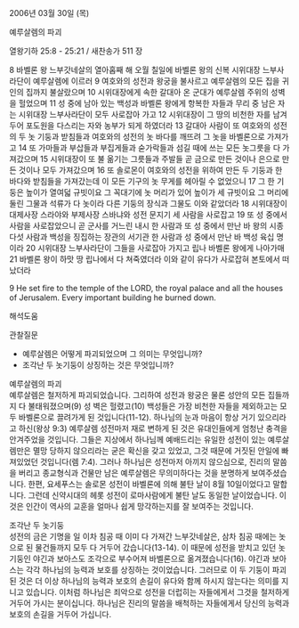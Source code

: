 2006년 03월 30일 (목)

예루살렘의 파괴



열왕기하 25:8 - 25:21 / 새찬송가 511 장


8 바벨론 왕 느부갓네살의 열아홉째 해 오월 칠일에 바벨론 왕의 신복 시위대장 느부사라단이 예루살렘에 이르러  9 여호와의 성전과 왕궁을 불사르고 예루살렘의 모든 집을 귀인의 집까지 불살랐으며 10 시위대장에게 속한 갈대아 온 군대가 예루살렘 주위의 성벽을 헐었으며 11 성 중에 남아 있는 백성과 바벨론 왕에게 항복한 자들과 무리 중 남은 자는 시위대장 느부사라단이 모두 사로잡아 가고 12 시위대장이 그 땅의 비천한 자를 남겨 두어 포도원을 다스리는 자와 농부가 되게 하였더라 13 갈대아 사람이 또 여호와의 성전의 두 놋 기둥과 받침들과 여호와의 성전의 놋 바다를 깨뜨려 그 놋을 바벨론으로 가져가고 14 또 가마들과 부삽들과 부집게들과 숟가락들과 섬길 때에 쓰는 모든 놋그릇을 다 가져갔으며 15 시위대장이 또 불 옮기는 그릇들과 주발들 곧 금으로 만든 것이나 은으로 만든 것이나 모두 가져갔으며 16 또 솔로몬이 여호와의 성전을 위하여 만든 두 기둥과 한 바다와 받침들을 가져갔는데 이 모든 기구의 놋 무게를 헤아릴 수 없었으니 17 그 한 기둥은 높이가 열여덟 규빗이요 그 꼭대기에 놋 머리가 있어 높이가 세 규빗이요 그 머리에 둘린 그물과 석류가 다 놋이라 다른 기둥의 장식과 그물도 이와 같았더라 18 시위대장이 대제사장 스라야와 부제사장 스바냐와 성전 문지기 세 사람을 사로잡고 19 또 성 중에서 사람을 사로잡았으니 곧 군사를 거느린 내시 한 사람과 또 성 중에서 만난 바 왕의 시종 다섯 사람과 백성을 징집하는 장관의 서기관 한 사람과 성 중에서 만난 바 백성 육십 명이라 20 시위대장 느부사라단이 그들을 사로잡아 가지고 립나 바벨론 왕에게 나아가매 21 바벨론 왕이 하맛 땅 립나에서 다 쳐죽였더라 이와 같이 유다가 사로잡혀 본토에서 떠났더라  

9  He set fire to the temple of the LORD, the royal palace and all the houses of Jerusalem. Every important building he burned down.

해석도움





관찰질문
- 예루살렘은 어떻게 파괴되었으며 그 의미는 무엇입니까? 
- 조각난 두 놋기둥이 상징하는 것은 무엇입니까?


예루살렘의 파괴  
예루살렘은 철저하게 파괴되었습니다. 그리하여 성전과 왕궁은 물론 성안의 모든 집들까지 다 불태워졌으며(9) 성 벽은 헐렸고(10) 백성들은 가장 비천한 자들을 제외하고는 모두 바벨론으로 끌려가게 된 것입니다(11-12). 하나님의 눈과 마음이 항상 거기 있으리라고 하신(왕상 9:3) 예루살렘 성전마저 재로 변하게 된 것은 유대인들에게 엄청난 충격을 안겨주었을 것입니다. 그들은 지상에서 하나님께 예배드리는 유일한 성전이 있는 예루살렘만은 멸망 당하지 않으리라는 굳은 확신을 갖고 있었고, 그것 때문에 거짓된 안일에 빠져있었던 것입니다(렘 7:4). 그러나 하나님은 성전마저 아끼지 않으심으로, 진리의 말씀을 버리고 종교형식과 건물만 남은 예루살렘은 무의미하다는 것을 분명하게 보여주셨습니다.  한편, 요세푸스는 솔로몬 성전이 바벨론에 의해 불탄 날이 8월 10일이었다고 말합니다. 그런데 신약시대의 헤롯 성전이 로마사람에게 불탄 날도 동일한 날이었습니다. 이것은 인간이 역사의 교훈을 얼마나 쉽게 망각하는지를 잘 보여주는 것입니다.    

조각난 두 놋기둥  
성전의 금은 기명을 일 이차 침공 때 이미 다 가져간 느부갓네살은, 삼차 침공 때에는 놋으로 된 물건들까지 모두 다 거두어 갔습니다(13-14).  이 때문에 성전을 받치고 있던 놋기둥인 야긴과 보아스도 조각으로 부수어져 바벨론으로 옮겨졌습니다(16). 야긴과 보아스는 각각 하나님의 능력과 보호를 상징하는 것이었습니다. 그러므로 이 두 기둥이 파괴된 것은 더 이상 하나님의 능력과 보호의 손길이 유다와 함께 하시지 않는다는 의미를 지니고 있습니다. 이처럼 하나님은 죄악으로 성전을 더럽히는 자들에게서 그것을 철저하게 거두어 가시는 분이십니다. 하나님은 진리의 말씀을 배척하는 자들에게서 당신의 능력과 보호의 손길을 거두어 가십니다.